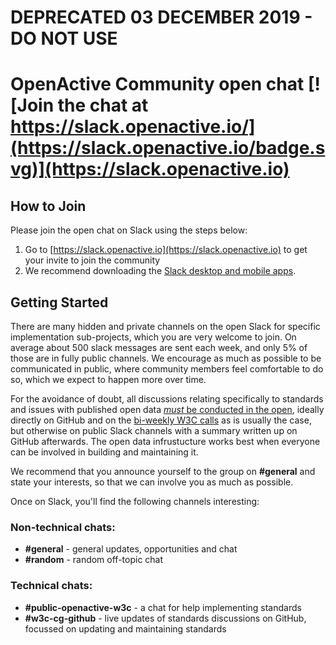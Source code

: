 # DEPRECATED 03 DECEMBER 2019 - DO NOT USE

# OpenActive Community open chat [![Join the chat at https://slack.openactive.io/](https://slack.openactive.io/badge.svg)](https://slack.openactive.io)

## How to Join

Please join the open chat on Slack using the steps below:

1. Go to [https://slack.openactive.io](https://slack.openactive.io) to get your invite to join the community
2. We recommend downloading the [Slack desktop and mobile apps](https://slack.com/downloads).

## Getting Started

There are many hidden and private channels on the open Slack for specific implementation sub-projects, which you are very welcome to join. On average about 500 slack messages are sent each week, and only 5% of those are in fully public channels. We encourage as much as possible to be communicated in public, where community members feel comfortable to do so, which we expect to happen more over time.

For the avoidance of doubt, all discussions relating specifically to standards and issues with published open data [*must* be conducted in the open](https://w3c.openactive.io/key-discussions), ideally directly on GitHub and on the [bi-weekly W3C calls](https://w3c.openactive.io/) as is usually the case, but otherwise on public Slack channels with a summary written up on GitHub afterwards. The open data infrustucture works best when everyone can be involved in building and maintaining it.

We recommend that you announce yourself to the group on **#general** and state your interests, so that we can involve you as much as possible.

Once on Slack, you'll find the following channels interesting:

### Non-technical chats:
- **#general** - general updates, opportunities and chat
- **#random** - random off-topic chat

### Technical chats:
- **#public-openactive-w3c** - a chat for help implementing standards
- **#w3c-cg-github** - live updates of standards discussions on GitHub, focussed on updating and maintaining standards

